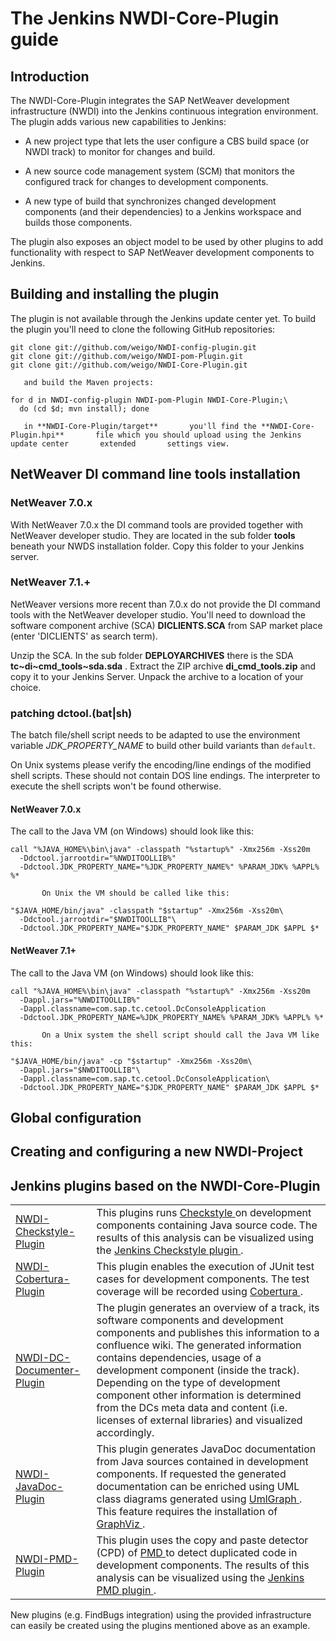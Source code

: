 # The Jenkins NWDI-Core-Plugin guide

## Introduction 


The NWDI-Core-Plugin integrates the SAP NetWeaver development       infrastructure (NWDI) into the Jenkins continuous integration       environment.      
The plugin adds various new capabilities to Jenkins: 

* A new project type that lets the user configure a CBS build space (or NWDI track) to monitor for changes and build. 

* A new source code management system (SCM) that monitors the configured track for changes to development components. 

* A new type of build that synchronizes changed development components (and their dependencies) to a Jenkins workspace and           builds those components.          

The plugin also exposes an object model to be used by other plugins to add functionality with respect to SAP NetWeaver development       components to Jenkins.      
## Building and installing the plugin 


The plugin is not available through the Jenkins update center yet. To build the plugin you'll need to clone the following GitHub       repositories:        

```
git clone git://github.com/weigo/NWDI-config-plugin.git
git clone git://github.com/weigo/NWDI-pom-Plugin.git
git clone git://github.com/weigo/NWDI-Core-Plugin.git
```

       and build the Maven projects: 

```
for d in NWDI-config-plugin NWDI-pom-Plugin NWDI-Core-Plugin;\
  do (cd $d; mvn install); done
```

       in **NWDI-Core-Plugin/target**       you'll find the **NWDI-Core-Plugin.hpi**       file which you should upload using the Jenkins update center       extended       settings view. 
## NetWeaver DI command line tools installation 


### NetWeaver 7.0.x 


With NetWeaver 7.0.x the DI command tools are provided together with NetWeaver developer studio. They         are located in the sub         folder          **tools**         beneath your NWDS installation folder. Copy this folder to your         Jenkins server. 

### NetWeaver 7.1.+ 


NetWeaver versions more recent than 7.0.x do not provide the DI command tools with the NetWeaver developer         studio. You'll need to         download the software component archive (SCA)          **DICLIENTS.SCA**         from SAP market place (enter 'DICLIENTS' as search term). 


Unzip the SCA. In the sub folder          **DEPLOYARCHIVES**         there is the SDA **tc~di~cmd_tools~sda.sda**         . Extract the ZIP         archive **di_cmd_tools.zip**         and copy it to your Jenkins Server. Unpack the archive to a location of your choice. 

### patching dctool.(bat|sh) 


The batch file/shell script needs to be adapted to use the environment variable          _JDK_PROPERTY_NAME_         to build         other build variants         than `default`. 


On Unix systems please verify the encoding/line endings of the modified shell scripts. These should not contain         DOS line endings.         The interpreter to execute the shell scripts won't be found otherwise.        


#### NetWeaver 7.0.x 


The call to the Java VM (on Windows) should look like this:            

```
call "%JAVA_HOME%\bin\java" -classpath "%startup%" -Xmx256m -Xss20m
  -Ddctool.jarrootdir="%NWDITOOLLIB%"
  -Ddctool.JDK_PROPERTY_NAME="%JDK_PROPERTY_NAME%" %PARAM_JDK% %APPL% %*
```

           On Unix the VM should be called like this: 

```
"$JAVA_HOME/bin/java" -classpath "$startup" -Xmx256m -Xss20m\
  -Ddctool.jarrootdir="$NWDITOOLLIB"\
  -Ddctool.JDK_PROPERTY_NAME="$JDK_PROPERTY_NAME" $PARAM_JDK $APPL $*
```



#### NetWeaver 7.1+ 


The call to the Java VM (on Windows) should look like this:            

```
call "%JAVA_HOME%\bin\java" -classpath "%startup%" -Xmx256m -Xss20m
  -Dappl.jars="%NWDITOOLLIB%"
  -Dappl.classname=com.sap.tc.cetool.DcConsoleApplication
  -Ddctool.JDK_PROPERTY_NAME=%JDK_PROPERTY_NAME% %PARAM_JDK% %APPL% %*
```

           On a Unix system the shell script should call the Java VM like this: 

```
"$JAVA_HOME/bin/java" -cp "$startup" -Xmx256m -Xss20m\
  -Dappl.jars="$NWDITOOLLIB"\
  -Dappl.classname=com.sap.tc.cetool.DcConsoleApplication\
  -Ddctool.JDK_PROPERTY_NAME="$JDK_PROPERTY_NAME" $PARAM_JDK $APPL $*
```



## Global configuration 


## Creating and configuring a new NWDI-Project 


## Jenkins plugins based on the NWDI-Core-Plugin 

<table>
<tr><td><a href="https://github.com/weigo/NWDI-Checkstyle-Plugin">NWDI-Checkstyle-Plugin </a></td>
<td>This plugins runs                <a href="http://checkstyle.sourceforge.net/">Checkstyle </a>               on development components containing Java source code. The results of this analysis can be visualized using the                <a href="https://wiki.jenkins-ci.org/display/JENKINS/Checkstyle+Plugin">Jenkins Checkstyle plugin </a>               . </td>
</tr>

<tr><td><a href="https://github.com/weigo/NWDI-Cobertura-Plugin">NWDI-Cobertura-Plugin </a></td>
<td>This plugin enables the execution of JUnit test cases for development components. The test coverage will be recorded using                <a href="http://cobertura.sourceforge.net">Cobertura </a>               . </td>
</tr>

<tr><td><a href="https://github.com/weigo/NWDI-DC-Documenter-Plugin">NWDI-DC-Documenter-Plugin </a></td>
<td>The plugin generates an overview of a track, its software components and development components and publishes this               information to a confluence wiki. The generated information contains dependencies, usage of a development component (inside               the track). Depending on the type of development component other information is determined from the DCs meta data and content               (i.e. licenses of external libraries) and visualized accordingly.              </td>
</tr>

<tr><td><a href="https://github.com/weigo/NWDI-JavaDoc-Plugin">NWDI-JavaDoc-Plugin </a></td>
<td>This plugin generates JavaDoc documentation from Java sources contained in development components.              If requested the generated documentation can be enriched using UML class diagrams generated using                <a href="http://www.umlgraph.org">UmlGraph </a>               . This feature requires the installation of <a href="http://www.graphviz.org">GraphViz </a>               . </td>
</tr>

<tr><td><a href="https://github.com/weigo/NWDI-PMD-Plugin">NWDI-PMD-Plugin </a></td>
<td>This plugin uses the copy and paste detector (CPD) of                <a href="http://pmd.sourceforge.net">PMD </a>               to detect duplicated code in development components. The results of this analysis can be visualized using the                <a href="https://wiki.jenkins-ci.org/display/JENKINS/PMD+Plugin">Jenkins PMD plugin </a>               . </td>
</tr>
</table>
New plugins (e.g. FindBugs integration) using the provided infrastructure can easily be created using the plugins       mentioned above       as an example.      